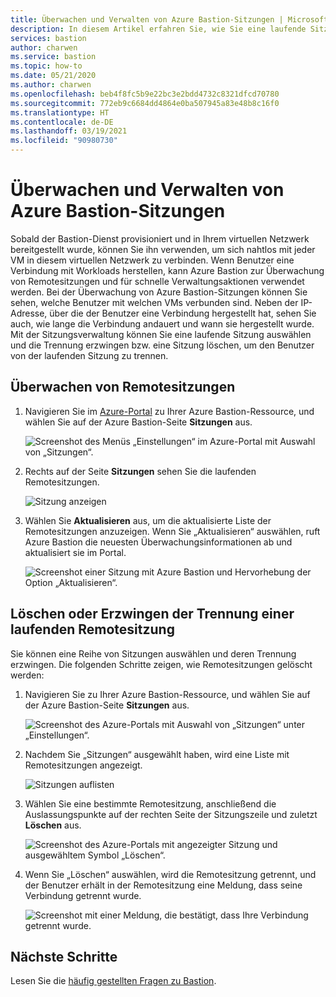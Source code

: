 ```yaml
---
title: Überwachen und Verwalten von Azure Bastion-Sitzungen | Microsoft-Dokumentation
description: In diesem Artikel erfahren Sie, wie Sie eine laufende Sitzung auswählen und die Trennung erzwingen oder die Sitzung löschen.
services: bastion
author: charwen
ms.service: bastion
ms.topic: how-to
ms.date: 05/21/2020
ms.author: charwen
ms.openlocfilehash: beb4f8fc5b9e22bc3e2bdd4732c8321dfcd70780
ms.sourcegitcommit: 772eb9c6684dd4864e0ba507945a83e48b8c16f0
ms.translationtype: HT
ms.contentlocale: de-DE
ms.lasthandoff: 03/19/2021
ms.locfileid: "90980730"
---
```

# <a name="session-monitoring-and-management-for-azure-bastion"></a>Überwachen und Verwalten von Azure Bastion-Sitzungen

Sobald der Bastion-Dienst provisioniert und in Ihrem virtuellen Netzwerk bereitgestellt wurde, können Sie ihn verwenden, um sich nahtlos mit jeder VM in diesem virtuellen Netzwerk zu verbinden. Wenn Benutzer eine Verbindung mit Workloads herstellen, kann Azure Bastion zur Überwachung von Remotesitzungen und für schnelle Verwaltungsaktionen verwendet werden. Bei der Überwachung von Azure Bastion-Sitzungen können Sie sehen, welche Benutzer mit welchen VMs verbunden sind. Neben der IP-Adresse, über die der Benutzer eine Verbindung hergestellt hat, sehen Sie auch, wie lange die Verbindung andauert und wann sie hergestellt wurde. Mit der Sitzungsverwaltung können Sie eine laufende Sitzung auswählen und die Trennung erzwingen bzw. eine Sitzung löschen, um den Benutzer von der laufenden Sitzung zu trennen.

## <a name="monitor-remote-sessions"></a><a name="monitor"></a>Überwachen von Remotesitzungen

1. Navigieren Sie im [Azure-Portal](https://portal.azure.com) zu Ihrer Azure Bastion-Ressource, und wählen Sie auf der Azure Bastion-Seite **Sitzungen** aus.

   ![Screenshot des Menüs „Einstellungen“ im Azure-Portal mit Auswahl von „Sitzungen“.](./media/session-monitoring/sessions.png)
2. Rechts auf der Seite **Sitzungen** sehen Sie die laufenden Remotesitzungen.

   ![Sitzung anzeigen](./media/session-monitoring/view-session.png)
3. Wählen Sie **Aktualisieren** aus, um die aktualisierte Liste der Remotesitzungen anzuzeigen. Wenn Sie „Aktualisieren“ auswählen, ruft Azure Bastion die neuesten Überwachungsinformationen ab und aktualisiert sie im Portal.

   ![Screenshot einer Sitzung mit Azure Bastion und Hervorhebung der Option „Aktualisieren“.](./media/session-monitoring/refresh.png)


## <a name="delete-or-force-disconnect-an-ongoing-remote-session"></a><a name="view"></a>Löschen oder Erzwingen der Trennung einer laufenden Remotesitzung

Sie können eine Reihe von Sitzungen auswählen und deren Trennung erzwingen. Die folgenden Schritte zeigen, wie Remotesitzungen gelöscht werden:

1. Navigieren Sie zu Ihrer Azure Bastion-Ressource, und wählen Sie auf der Azure Bastion-Seite **Sitzungen** aus.

   ![Screenshot des Azure-Portals mit Auswahl von „Sitzungen“ unter „Einstellungen“.](./media/session-monitoring/navigate.png)
2. Nachdem Sie „Sitzungen“ ausgewählt haben, wird eine Liste mit Remotesitzungen angezeigt.

   ![Sitzungen auflisten](./media/session-monitoring/list.png)
3. Wählen Sie eine bestimmte Remotesitzung, anschließend die Auslassungspunkte auf der rechten Seite der Sitzungszeile und zuletzt **Löschen** aus.

   ![Screenshot des Azure-Portals mit angezeigter Sitzung und ausgewähltem Symbol „Löschen“.](./media/session-monitoring/delete.png)
4. Wenn Sie „Löschen“ auswählen, wird die Remotesitzung getrennt, und der Benutzer erhält in der Remotesitzung eine Meldung, dass seine Verbindung getrennt wurde.

   ![Screenshot mit einer Meldung, die bestätigt, dass Ihre Verbindung getrennt wurde.](./media/session-monitoring/disconnect.png)

## <a name="next-steps"></a>Nächste Schritte

Lesen Sie die [häufig gestellten Fragen zu Bastion](bastion-faq.md).
